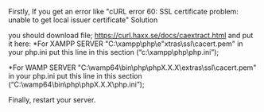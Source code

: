 Firstly, If you get an error like "cURL error 60: SSL certificate problem: unable to get local issuer certificate"
Solution

you should download file;
https://curl.haxx.se/docs/caextract.html  and put it here:
*For XAMPP SERVER
    "C:\xampp\php\e"xtras\ssl\cacert.pem"
in your php.ini put this line in this section (“c:\xampp\php\php.ini”);

*For WAMP SERVER
    "C:\wamp64\bin\php\phpX.X.X\extras\ssl\cacert.pem" 
in your php.ini put this line in this section (“C:\wamp64\bin\php\phpX.X.X\php.ini”);

Finally, restart your server.
